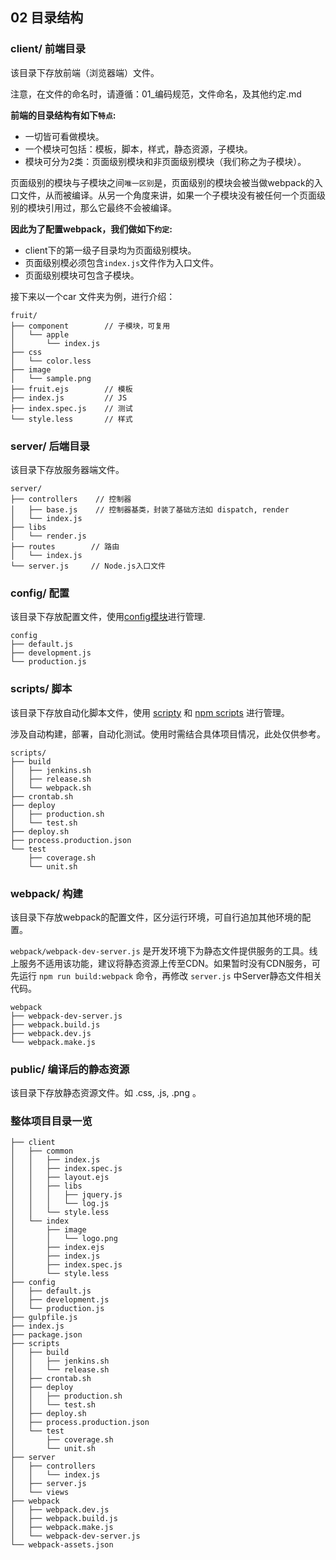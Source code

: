 ## 02 目录结构

### client/ 前端目录
该目录下存放前端（浏览器端）文件。

注意，在文件的命名时，请遵循：01_编码规范，文件命名，及其他约定.md

**前端的目录结构有如下`特点`:**

* 一切皆可看做模块。
* 一个模块可包括：模板，脚本，样式，静态资源，子模块。
* 模块可分为2类：页面级别模块和非页面级别模块（我们称之为子模块）。

页面级别的模块与子模块之间`唯一区别`是，页面级别的模块会被当做webpack的入口文件，从而被编译。从另一个角度来讲，如果一个子模块没有被任何一个页面级别的模块引用过，那么它最终不会被编译。

**因此为了配置webpack，我们做如下`约定`:**

* client下的第一级子目录均为页面级别模块。
* 页面级别模必须包含`index.js`文件作为入口文件。
* 页面级别模块可包含子模块。

接下来以一个car 文件夹为例，进行介绍：

    fruit/
    ├── component        // 子模块，可复用
    │   └── apple
    │       └── index.js
    ├── css
    │   └── color.less
    ├── image
    │   └── sample.png
    ├── fruit.ejs        // 模板
    ├── index.js         // JS
    ├── index.spec.js    // 测试
    └── style.less       // 样式

### server/ 后端目录
该目录下存放服务器端文件。

    server/
    ├── controllers    // 控制器
    │   ├── base.js    // 控制器基类，封装了基础方法如 dispatch, render
    │   └── index.js
    ├── libs
    │   └── render.js
    ├── routes        // 路由
    │   └── index.js
    └── server.js     // Node.js入口文件

### config/ 配置
该目录下存放配置文件，使用[config模块](https://github.com/typesafehub/config)进行管理.

    config
    ├── default.js
    ├── development.js
    └── production.js

### scripts/ 脚本
该目录下存放自动化脚本文件，使用 [scripty](https://github.com/testdouble/scripty) 和 [npm scripts](https://docs.npmjs.com/misc/scripts) 进行管理。

涉及自动构建，部署，自动化测试。使用时需结合具体项目情况，此处仅供参考。

    scripts/
    ├── build
    │   ├── jenkins.sh
    │   ├── release.sh
    │   └── webpack.sh
    ├── crontab.sh
    ├── deploy
    │   ├── production.sh
    │   └── test.sh
    ├── deploy.sh
    ├── process.production.json
    └── test
        ├── coverage.sh
        └── unit.sh

### webpack/ 构建
该目录下存放webpack的配置文件，区分运行环境，可自行追加其他环境的配置。

`webpack/webpack-dev-server.js` 是开发环境下为静态文件提供服务的工具。线上服务不适用该功能，建议将静态资源上传至CDN。如果暂时没有CDN服务，可先运行 `npm run build:webpack` 命令，再修改 `server.js` 中Server静态文件相关代码。

    webpack
    ├── webpack-dev-server.js
    ├── webpack.build.js
    ├── webpack.dev.js
    └── webpack.make.js

### public/ 编译后的静态资源

该目录下存放静态资源文件。如 .css, .js, .png 。

### 整体项目目录一览

    ├── client
    │   ├── common
    │   │   ├── index.js
    │   │   ├── index.spec.js
    │   │   ├── layout.ejs
    │   │   ├── libs
    │   │   │   ├── jquery.js
    │   │   │   └── log.js
    │   │   └── style.less
    │   └── index
    │       ├── image
    │       │   └── logo.png
    │       ├── index.ejs
    │       ├── index.js
    │       ├── index.spec.js
    │       └── style.less
    ├── config
    │   ├── default.js
    │   ├── development.js
    │   └── production.js
    ├── gulpfile.js
    ├── index.js
    ├── package.json
    ├── scripts
    │   ├── build
    │   │   ├── jenkins.sh
    │   │   └── release.sh
    │   ├── crontab.sh
    │   ├── deploy
    │   │   ├── production.sh
    │   │   └── test.sh
    │   ├── deploy.sh
    │   ├── process.production.json
    │   └── test
    │       ├── coverage.sh
    │       └── unit.sh
    ├── server
    │   ├── controllers
    │   │   └── index.js
    │   ├── server.js
    │   └── views
    ├── webpack
    │   ├── webpack.dev.js
    │   ├── webpack.build.js
    │   ├── webpack.make.js
    │   └── webpack-dev-server.js
    └── webpack-assets.json




